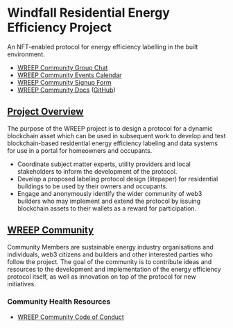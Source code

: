 # Windfall Residential Energy Efficiency Project

An NFT-enabled protocol for energy efficiency labelling in the built environment.

* [WREEP Community Group Chat](https://discord.gg/6mDepqjgh2)
* [WREEP Community Events Calendar](https://lu.ma/wreep)
* [WREEP Community Signup Form](https://wreep.deform.cc/community-signup/)
* [WREEP Community Docs](https://wreep.docs.superbenefit.org/) ([GitHub](https://github.com/superbenefit/WREEP-docs))

## [Project Overview](project/)

The purpose of the WREEP project is to design a protocol for a dynamic blockchain asset which can be used in subsequent work to develop and test blockchain-based residential energy efficiency labeling and data systems for use in a portal for homeowners and occupants.

* Coordinate subject matter experts, utility providers and local stakeholders to inform the development of the protocol.
* Develop a proposed labeling protocol design (litepaper) for residential buildings to be used by their owners and occupants.
* Engage and anonymously identify the wider community of web3 builders who may implement and extend the protocol by issuing blockchain assets to their wallets as a reward for participation.

## [WREEP Community](community/)

Community Members are sustainable energy industry organisations and individuals, web3 citizens and builders and other interested parties who follow the project. The goal of the community is to contribute ideas and resources to the development and implementation of the energy efficiency protocol itself, as well as innovation on top of the protocol for new initiatives. &#x20;

### Community Health Resources

* [WREEP Community Code of Conduct](CODE\_OF\_CONDUCT.md)
